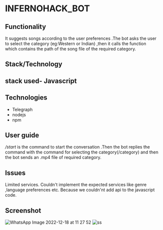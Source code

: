 # INFERNOHACK_BOT

## Functionality
It suggests songs according to the user preferences .The bot asks the user to select the category (eg:Western or Indian) ,then it calls the function which contains the path of the song file of the required category.
## Stack/Technology
## stack used- Javascript
## Technologies
* Telegraph
* nodejs 
* npm
## User guide
*/start* is the command to start the conversation .Then the bot replies the command with the command for selecting the category(/category) and then the bot sends an .mp4 file of required category.
## Issues
Limited services.
Couldn't implement the expected services like genre ,language preferences etc. Because we couldn'nt add api to the javascript code.
## Screenshot
![WhatsApp Image 2022-12-18 at 11 27 52](https://user-images.githubusercontent.com/120733351/208284039-20b2c16e-2fb4-46e8-93d3-a9ff79b39acb.jpg)
![ss](https://user-images.githubusercontent.com/120733351/208284150-58ca1ca3-af32-45ee-8459-813b88aeacd0.png)
